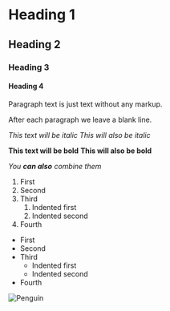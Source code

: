 # Heading 1

## Heading 2

### Heading 3

#### Heading 4

Paragraph text is just text without any markup.

After each paragraph we leave a blank line.

*This text will be italic*
_This will also be italic_

**This text will be bold**
__This will also be bold__

_You **can also** combine them_

1. First
1. Second
1. Third
    1. Indented first
    1. Indented second
1. Fourth

* First
* Second
* Third
    * Indented first
    * Indented second
* Fourth

![Penguin](./assets/git-logo.jpg)
